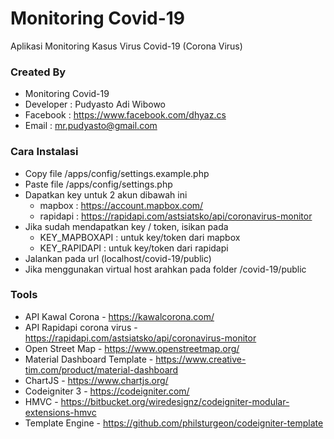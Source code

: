 # Monitoring Covid-19
Aplikasi Monitoring Kasus Virus Covid-19 (Corona Virus)

### Created By ###

* Monitoring Covid-19
* Developer       : 	Pudyasto Adi Wibowo
* Facebook        : 	https://www.facebook.com/dhyaz.cs
* Email           : 	mr.pudyasto@gmail.com

### Cara Instalasi ###

* Copy file /apps/config/settings.example.php
* Paste file /apps/config/settings.php
* Dapatkan key untuk 2 akun dibawah ini
  - mapbox : https://account.mapbox.com/
  - rapidapi : https://rapidapi.com/astsiatsko/api/coronavirus-monitor
* Jika sudah mendapatkan key / token, isikan pada
  - KEY_MAPBOXAPI : untuk key/token dari mapbox
  - KEY_RAPIDAPI : untuk key/token dari rapidapi
* Jalankan pada url (localhost/covid-19/public)
* Jika menggunakan virtual host arahkan pada folder /covid-19/public

### Tools ###

* API Kawal Corona - https://kawalcorona.com/
* API Rapidapi corona virus - https://rapidapi.com/astsiatsko/api/coronavirus-monitor
* Open Street Map - https://www.openstreetmap.org/
* Material Dashboard Template - https://www.creative-tim.com/product/material-dashboard
* ChartJS - https://www.chartjs.org/
* Codeigniter 3 - https://codeigniter.com/
* HMVC - https://bitbucket.org/wiredesignz/codeigniter-modular-extensions-hmvc
* Template Engine - https://github.com/philsturgeon/codeigniter-template
